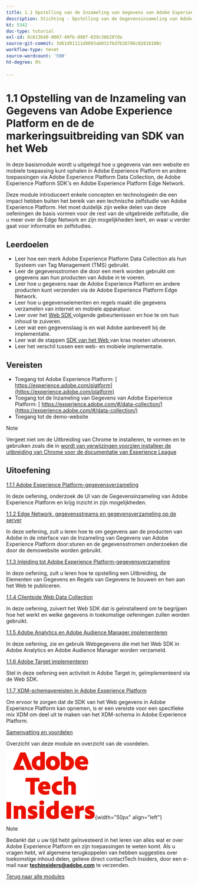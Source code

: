 ```yaml
---
title: 1.1 Opstelling van de Inzameling van Gegevens van Adobe Experience Platform en de uitbreiding van SDK van het Web
description: Stichting - Opstelling van de Gegevensinzameling van Adobe Experience Platform en de uitbreiding van SDK van het Web
kt: 5342
doc-type: tutorial
exl-id: 8c613648-9007-49fb-898f-039c366297da
source-git-commit: 3d61d91111d8693ab031fbd7b26706c02818108c
workflow-type: tm+mt
source-wordcount: '590'
ht-degree: 0%

---
```


# 1.1 Opstelling van de Inzameling van Gegevens van Adobe Experience Platform en de de markeringsuitbreiding van SDK van het Web

In deze basismodule wordt u uitgelegd hoe u gegevens van een website en mobiele toepassing kunt ophalen in Adobe Experience Platform en andere toepassingen via Adobe Experience Platform Data Collection, de Adobe Experience Platform SDK&#39;s en Adobe Experience Platform Edge Network.

Deze module introduceert enkele concepten en technologieën die een impact hebben buiten het bereik van een technische zelfstudie van Adobe Experience Platform. Het moet duidelijk zijn welke delen van deze oefeningen de basis vormen voor de rest van de uitgebreide zelfstudie, die u meer over de Edge Network en zijn mogelijkheden leert, en waar u verder gaat voor informatie en zelfstudies.

## Leerdoelen

- Leer hoe een merk Adobe Experience Platform Data Collection als hun Systeem van Tag Management (TMS) gebruikt.
- Leer de gegevensstromen die door een merk worden gebruikt om gegevens aan hun producten van Adobe in te voeren.
- Leer hoe u gegevens naar de Adobe Experience Platform en andere producten kunt verzenden via de Adobe Experience Platform Edge Network.
- Leer hoe u gegevenselementen en regels maakt die gegevens verzamelen van internet en mobiele apparatuur.
- Leer over het [ Web SDK ](https://experienceleague.adobe.com/nl/docs/experience-platform/web-sdk/home) volgende gebeurtenissen en hoe te om hun inhoud te zuiveren.
- Leer wat een gegevenslaag is en wat Adobe aanbeveelt bij de implementatie.
- Leer wat de stappen [ SDK van het Web ](https://experienceleague.adobe.com/nl/docs/experience-platform/web-sdk/home) van kras moeten uitvoeren.
- Leer het verschil tussen een web- en mobiele implementatie.

## Vereisten

- Toegang tot Adobe Experience Platform: [ https://experience.adobe.com/platform](https://experience.adobe.com/platform)
- Toegang tot de Inzameling van Gegevens van Adobe Experience Platform: [ https://experience.adobe.com/#/data-collection/](https://experience.adobe.com/#/data-collection/)
- Toegang tot de demo-website

>[!NOTE]
>
>Vergeet niet om de Uitbreiding van Chrome te installeren, te vormen en te gebruiken zoals die in [ wordt van verwijzingen voorzien installeer de uitbreiding van Chrome voor de documentatie van Experience League ](../../../getting-started/gettingstarted/ex1.md)

## Uitoefening

[1.1.1 Adobe Experience Platform-gegevensverzameling](./ex1.md)

In deze oefening, onderzoek de UI van de Gegevensinzameling van Adobe Experience Platform en krijg inzicht in zijn mogelijkheden.

[1.1.2 Edge Network, gegevensstreams en gegevensverzameling op de server](./ex2.md)

In deze oefening, zult u leren hoe te om gegevens aan de producten van Adobe in de interface van de Inzameling van Gegevens van Adobe Experience Platform door:sturen en de gegevensstromen onderzoeken die door de demowebsite worden gebruikt.

[1.1.3 Inleiding tot Adobe Experience Platform-gegevensverzameling](./ex3.md)

In deze oefening, zult u leren hoe te opstelling een Uitbreiding, de Elementen van Gegevens en Regels van Gegevens te bouwen en hen aan het Web te publiceren.

[1.1.4 Clientside Web Data Collection](./ex4.md)

In deze oefening, zuivert het Web SDK dat is geïnstalleerd om te begrijpen hoe het werkt en welke gegevens in toekomstige oefeningen zullen worden gebruikt.

[1.1.5 Adobe Analytics en Adobe Audience Manager implementeren](./ex5.md)

In deze oefening, zie en gebruik Webgegevens die met het Web SDK in Adobe Analytics en Adobe Audience Manager worden verzameld.

[1.1.6 Adobe Target implementeren](./ex6.md)

Stel in deze oefening een activiteit in Adobe Target in, geïmplementeerd via de Web SDK.

[1.1.7 XDM-schemavereisten in Adobe Experience Platform](./ex7.md)

Om ervoor te zorgen dat de SDK van het Web gegevens in Adobe Experience Platform kan opnemen, is er een vereiste voor een specifieke mix XDM om deel uit te maken van het XDM-schema in Adobe Experience Platform.

[Samenvatting en voordelen](./summary.md)

Overzicht van deze module en overzicht van de voordelen.

![ Indexen van de Tech ](./../../../../assets/images/techinsiders.png){width="50px" align="left"}

>[!NOTE]
>
>Bedankt dat u uw tijd hebt geïnvesteerd in het leren van alles wat er over Adobe Experience Platform en zijn toepassingen te weten komt. Als u vragen hebt, wil algemene terugkoppelen van hebben suggesties over toekomstige inhoud delen, gelieve direct contactTech Insiders, door een e-mail naar **techinsiders@adobe.com** te verzenden.

[Terug naar alle modules](./../../../../overview.md)
